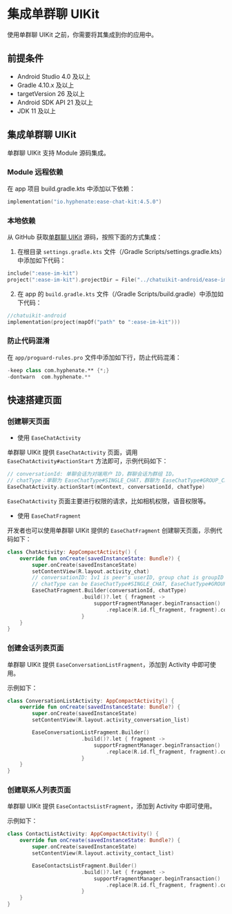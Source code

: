 # 集成单群聊 UIKit

<Toc />

使用单群聊 UIKit 之前，你需要将其集成到你的应用中。

## 前提条件

- Android Studio 4.0 及以上
- Gradle 4.10.x 及以上
- targetVersion 26 及以上
- Android SDK API 21 及以上
- JDK 11 及以上

## 集成单群聊 UIKit

单群聊 UIKit 支持 Module 源码集成。

### Module 远程依赖

在 app 项目 build.gradle.kts 中添加以下依赖：

```kotlin
implementation("io.hyphenate:ease-chat-kit:4.5.0")
```

### 本地依赖

从 GitHub 获取[单群聊 UIKit](https://github.com/easemob/chatuikit-android) 源码，按照下面的方式集成：

1. 在根目录 `settings.gradle.kts` 文件（/Gradle Scripts/settings.gradle.kts）中添加如下代码：

```kotlin
include(":ease-im-kit")
project(":ease-im-kit").projectDir = File("../chatuikit-android/ease-im-kit")
```

2. 在 app 的 `build.gradle.kts` 文件（/Gradle Scripts/build.gradle）中添加如下代码：

```kotlin
//chatuikit-android
implementation(project(mapOf("path" to ":ease-im-kit")))
```

### 防止代码混淆

在 `app/proguard-rules.pro` 文件中添加如下行，防止代码混淆：

```kotlin
-keep class com.hyphenate.** {*;}
-dontwarn  com.hyphenate.**
```

## 快速搭建页面

### 创建聊天页面

- 使用 `EaseChatActivity`

单群聊 UIKit 提供 `EaseChatActivity` 页面，调用 `EaseChatActivity#actionStart` 方法即可，示例代码如下：

```kotlin
// conversationId: 单聊会话为对端用户 ID，群聊会话为群组 ID。
// chatType：单聊为 EaseChatType#SINGLE_CHAT，群聊为 EaseChatType#GROUP_CHAT。
EaseChatActivity.actionStart(mContext, conversationId, chatType)
```
`EaseChatActivity` 页面主要进行权限的请求，比如相机权限，语音权限等。

- 使用 `EaseChatFragment`

开发者也可以使用单群聊 UIKit 提供的 `EaseChatFragment` 创建聊天页面，示例代码如下：

```kotlin
class ChatActivity: AppCompactActivity() {
    override fun onCreate(savedInstanceState: Bundle?) {
        super.onCreate(savedInstanceState)
        setContentView(R.layout.activity_chat)
        // conversationID: 1v1 is peer's userID, group chat is groupID
        // chatType can be EaseChatType#SINGLE_CHAT, EaseChatType#GROUP_CHAT
        EaseChatFragment.Builder(conversationId, chatType)
                        .build()?.let { fragment ->
                            supportFragmentManager.beginTransaction()
                                .replace(R.id.fl_fragment, fragment).commit()
                        }
    }
}
```

### 创建会话列表页面

单群聊 UIKit 提供 `EaseConversationListFragment`，添加到 Activity 中即可使用。

示例如下：

```kotlin
class ConversationListActivity: AppCompactActivity() {
    override fun onCreate(savedInstanceState: Bundle?) {
        super.onCreate(savedInstanceState)
        setContentView(R.layout.activity_conversation_list)

        EaseConversationListFragment.Builder()
                        .build()?.let { fragment ->
                            supportFragmentManager.beginTransaction()
                                .replace(R.id.fl_fragment, fragment).commit()
                        }
    }
}
```

### 创建联系人列表页面

单群聊 UIKit 提供 `EaseContactsListFragment`，添加到 Activity 中即可使用。

示例如下：

```kotlin
class ContactListActivity: AppCompactActivity() {
    override fun onCreate(savedInstanceState: Bundle?) {
        super.onCreate(savedInstanceState)
        setContentView(R.layout.activity_contact_list)

        EaseContactsListFragment.Builder()
                        .build()?.let { fragment ->
                            supportFragmentManager.beginTransaction()
                                .replace(R.id.fl_fragment, fragment).commit()
                        }
    }
}
```

